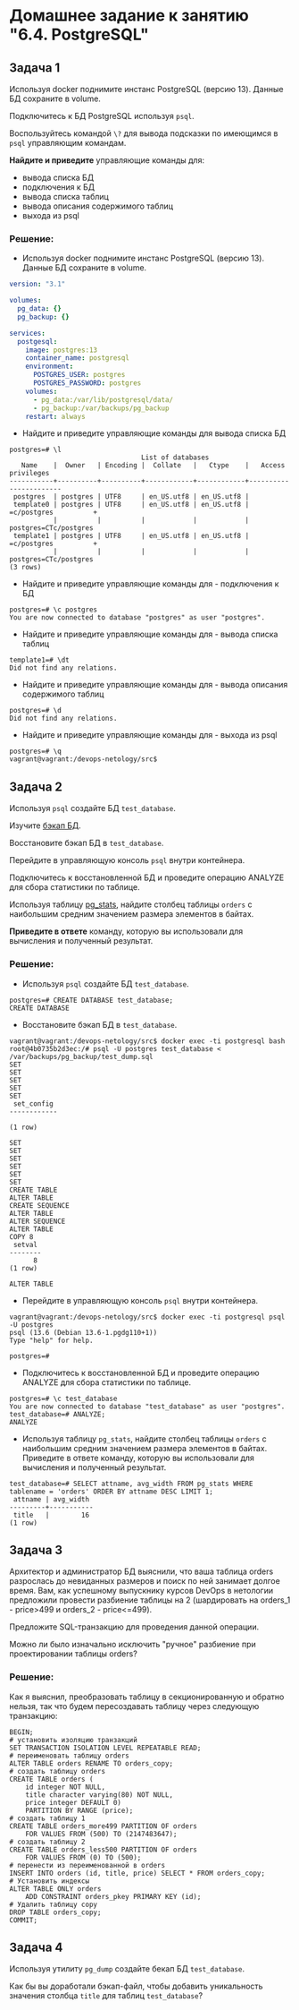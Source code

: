 # Домашнее задание к занятию "6.4. PostgreSQL"

## Задача 1

Используя docker поднимите инстанс PostgreSQL (версию 13). Данные БД сохраните в volume.

Подключитесь к БД PostgreSQL используя `psql`.

Воспользуйтесь командой `\?` для вывода подсказки по имеющимся в `psql` управляющим командам.

**Найдите и приведите** управляющие команды для:
- вывода списка БД
- подключения к БД
- вывода списка таблиц
- вывода описания содержимого таблиц
- выхода из psql

### Решение:
* Используя docker поднимите инстанс PostgreSQL (версию 13). Данные БД сохраните в volume.
```yaml
version: "3.1"

volumes:
  pg_data: {}
  pg_backup: {}

services:
  postgesql:
    image: postgres:13
    container_name: postgresql
    environment:
      POSTGRES_USER: postgres
      POSTGRES_PASSWORD: postgres
    volumes:
      - pg_data:/var/lib/postgresql/data/
      - pg_backup:/var/backups/pg_backup
    restart: always
```
* Найдите и приведите управляющие команды для вывода списка БД
```shell
postgres=# \l
                                 List of databases                                 
   Name    |  Owner   | Encoding |  Collate   |   Ctype    |   Access privileges   
-----------+----------+----------+------------+------------+-----------------------
 postgres  | postgres | UTF8     | en_US.utf8 | en_US.utf8 |                       
 template0 | postgres | UTF8     | en_US.utf8 | en_US.utf8 | =c/postgres          +
           |          |          |            |            | postgres=CTc/postgres 
 template1 | postgres | UTF8     | en_US.utf8 | en_US.utf8 | =c/postgres          +
           |          |          |            |            | postgres=CTc/postgres 
(3 rows) 
```
* Найдите и приведите управляющие команды для - подключения к БД
```shell
postgres=# \c postgres
You are now connected to database "postgres" as user "postgres".
```
* Найдите и приведите управляющие команды для - вывода списка таблиц
```shell
template1=# \dt
Did not find any relations.
```
* Найдите и приведите управляющие команды для - вывода описания содержимого таблиц
```shell
postgres=# \d
Did not find any relations.
```
* Найдите и приведите управляющие команды для - выхода из psql
```shell
postgres=# \q
vagrant@vagrant:/devops-netology/src$ 
```

## Задача 2

Используя `psql` создайте БД `test_database`.

Изучите [бэкап БД](https://github.com/netology-code/virt-homeworks/tree/master/06-db-04-postgresql/test_data).

Восстановите бэкап БД в `test_database`.

Перейдите в управляющую консоль `psql` внутри контейнера.

Подключитесь к восстановленной БД и проведите операцию ANALYZE для сбора статистики по таблице.

Используя таблицу [pg_stats](https://postgrespro.ru/docs/postgresql/12/view-pg-stats), найдите столбец таблицы `orders` 
с наибольшим средним значением размера элементов в байтах.

**Приведите в ответе** команду, которую вы использовали для вычисления и полученный результат.

### Решение:
* Используя `psql` создайте БД `test_database`.
```shell
postgres=# CREATE DATABASE test_database;
CREATE DATABASE
```
* Восстановите бэкап БД в `test_database`.
```shell
vagrant@vagrant:/devops-netology/src$ docker exec -ti postgresql bash
root@4b0735b2d3ec:/# psql -U postgres test_database < /var/backups/pg_backup/test_dump.sql
SET
SET
SET
SET
SET
 set_config
------------

(1 row)

SET
SET
SET
SET
SET
SET
CREATE TABLE
ALTER TABLE
CREATE SEQUENCE
ALTER TABLE
ALTER SEQUENCE
ALTER TABLE
COPY 8
 setval
--------
      8
(1 row)

ALTER TABLE
```
* Перейдите в управляющую консоль `psql` внутри контейнера.
```shell
vagrant@vagrant:/devops-netology/src$ docker exec -ti postgresql psql -U postgres
psql (13.6 (Debian 13.6-1.pgdg110+1))
Type "help" for help.

postgres=# 
```
* Подключитесь к восстановленной БД и проведите операцию ANALYZE для сбора статистики по таблице.
```shell
postgres=# \c test_database 
You are now connected to database "test_database" as user "postgres".
test_database=# ANALYZE;
ANALYZE
```
* Используя таблицу `pg_stats`, найдите столбец таблицы `orders` с наибольшим средним значением размера элементов 
в байтах. Приведите в ответе команду, которую вы использовали для вычисления и полученный результат.
```shell
test_database=# SELECT attname, avg_width FROM pg_stats WHERE tablename = 'orders' ORDER BY attname DESC LIMIT 1;
 attname | avg_width 
---------+-----------
 title   |        16
(1 row)
```

## Задача 3

Архитектор и администратор БД выяснили, что ваша таблица orders разрослась до невиданных размеров и
поиск по ней занимает долгое время. Вам, как успешному выпускнику курсов DevOps в нетологии предложили
провести разбиение таблицы на 2 (шардировать на orders_1 - price>499 и orders_2 - price<=499).

Предложите SQL-транзакцию для проведения данной операции.

Можно ли было изначально исключить "ручное" разбиение при проектировании таблицы orders?

### Решение:
Как я выяснил, преобразовать таблицу в секционированную и обратно нельзя, так что будем пересоздавать таблицу через
следующую транзакцию:
```shell
BEGIN;
# установить изоляцию транзакций
SET TRANSACTION ISOLATION LEVEL REPEATABLE READ;
# переименовать таблицу orders
ALTER TABLE orders RENAME TO orders_copy;
# создать таблицу orders
CREATE TABLE orders (
    id integer NOT NULL,
    title character varying(80) NOT NULL,
    price integer DEFAULT 0)
	PARTITION BY RANGE (price);
# создать таблицу 1
CREATE TABLE orders_more499 PARTITION OF orders
    FOR VALUES FROM (500) TO (2147483647);
# создать таблицу 2
CREATE TABLE orders_less500 PARTITION OF orders
    FOR VALUES FROM (0) TO (500);
# перенести из переименованной в orders
INSERT INTO orders (id, title, price) SELECT * FROM orders_copy;
# Установить индексы
ALTER TABLE ONLY orders
    ADD CONSTRAINT orders_pkey PRIMARY KEY (id);
# Удалить таблицу copy
DROP TABLE orders_copy;
COMMIT;
```
## Задача 4

Используя утилиту `pg_dump` создайте бекап БД `test_database`.

Как бы вы доработали бэкап-файл, чтобы добавить уникальность значения столбца `title` для таблиц `test_database`?
